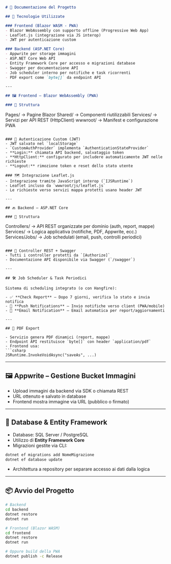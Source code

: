 ```md
# 📘 Documentazione del Progetto

## 🚀 Tecnologie Utilizzate

### Frontend (Blazor WASM - PWA)
- Blazor WebAssembly con supporto offline (Progressive Web App)
- Leaflet.js (integrazione via JS interop)
- JWT per autenticazione custom

### Backend (ASP.NET Core)
- Appwrite per storage immagini
- ASP.NET Core Web API
- Entity Framework Core per accesso e migrazioni database
- Swagger per documentazione API
- Job scheduler interno per notifiche e task ricorrenti
- PDF export come `byte[]` da endpoint API

---

## 🖼️ Frontend – Blazor WebAssembly (PWA)

### 📁 Struttura
```

Pages/       → Pagine Blazor
Shared/      → Componenti riutilizzabili
Services/    → Servizi per API REST (HttpClient)
wwwroot/     → Manifest e configurazione PWA

```

### 🔐 Autenticazione Custom (JWT)
- JWT salvato nel `localStorage`
- `CustomAuthProvider` implementa `AuthenticationStateProvider`
- **Login:** chiamata API backend, salvataggio token
- **HttpClient:** configurato per includere automaticamente JWT nelle richieste
- **Logout:** rimozione token e reset dello stato utente

### 🗺️ Integrazione Leaflet.js
- Integrazione tramite JavaScript interop (`IJSRuntime`)
- Leaflet incluso da `wwwroot/js/leaflet.js`
- Le richieste verso servizi mappa protetti usano header JWT

---

## 🔙 Backend – ASP.NET Core

### 📁 Struttura
```

Controllers/     → API REST organizzate per dominio (auth, report, mappe)
Services/        → Logica applicativa (notifiche, PDF, Appwrite, ecc.)
Services/Jobs/   → Job schedulati (email, push, controlli periodici)

````

### 📄 Controller REST + Swagger
- Tutti i controller protetti da `[Authorize]`
- Documentazione API disponibile via Swagger (`/swagger`)

---

## 🛠️ Job Scheduler & Task Periodici

Sistema di scheduling integrato (o con Hangfire):

- ✅ **Check Report** – Dopo 7 giorni, verifica lo stato e invia notifica
- 🔔 **Push Notifications** – Invio notifiche verso client (PWA/mobile)
- 📧 **Email Notification** – Email automatica per report/aggiornamenti

---

## 🧾 PDF Export

- Servizio genera PDF dinamici (report, mappe)
- Endpoint API restituisce `byte[]` con header `application/pdf`
- Frontend usa:
```csharp
JSRuntime.InvokeVoidAsync("saveAs", ...)
````

---

## 🖼️ Appwrite – Gestione Bucket Immagini

* Upload immagini da backend via SDK o chiamata REST
* URL ottenuto e salvato in database
* Frontend mostra immagine via URL (pubblico o firmato)

---

## 🧱 Database & Entity Framework

* Database: SQL Server / PostgreSQL
* Utilizzo di **Entity Framework Core**
* Migrazioni gestite via CLI:

```bash
dotnet ef migrations add NomeMigrazione
dotnet ef database update
```

* Architettura a repository per separare accesso ai dati dalla logica

---

## 📦 Avvio del Progetto

```bash
# Backend
cd backend
dotnet restore
dotnet run

# Frontend (Blazor WASM)
cd frontend
dotnet restore
dotnet run

# Oppure build della PWA
dotnet publish -c Release
```



